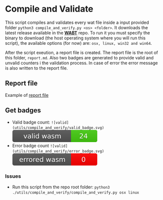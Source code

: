 # Compile and Validate

This script compiles and validates every wat file inside a input provided folder ```python3 compile_and_verify.py <os> <folder>```. It downloads the latest release available in the [**WABT**](https://github.com/WebAssembly/wabt/releases) repo. To run it you must specify the binary to download (the host operating system where you will run this script), the available options (for now) are: ```osx, linux, win32 and win64```. 

After the script exeution, a report file is created. The report file is the root of this folder, ```report.md```. Also two badges are generated to provide valid and unvalid counters i the validation process. In case of error the error message is also written to the report file.

## Report file

Example of [report file ](report.md)


## Get badges

- Valid badge count: ```![valid](utils/compile_and_verify/valid_badge.svg)``` ![valid](valid_badge.svg) 
- Error badge count ```![valid](utils/compile_and_verify/error_badge.svg)``` ![valid](error_badge.svg) 


### Issues

- Run this script from the repo root folder: ```python3 ./utils/compile_and_verify/compile_and_verify.py osx linux```
